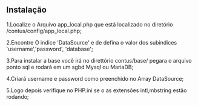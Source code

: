 ## Instalação 

1.Localize  o Arquivo app_local.php que está localizado no diretório /contus/config/app_local.php;

2.Encontre O indice 'DataSource'  e de defina o valor dos subindices 'username','password', 'database';

3.Para instalar a base você irá no direttório contus/base/ pegara o arquivo ponto sql e rodará em um sgbd Mysql ou MariaDB;

4.Criará username e password como preenchido no Array DataSource;

5.Logo depois verifique no PHP.ini se o as extensões intl,mbstring estão rodando;

